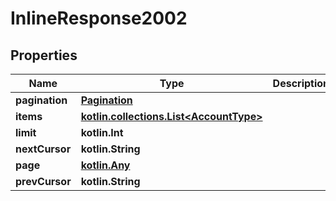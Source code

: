 
# InlineResponse2002

## Properties
| Name | Type | Description | Notes |
| ------------ | ------------- | ------------- | ------------- |
| **pagination** | [**Pagination**](Pagination.md) |  |  [optional] |
| **items** | [**kotlin.collections.List&lt;AccountType&gt;**](AccountType.md) |  |  [optional] |
| **limit** | **kotlin.Int** |  |  [optional] |
| **nextCursor** | **kotlin.String** |  |  [optional] |
| **page** | [**kotlin.Any**](.md) |  |  [optional] |
| **prevCursor** | **kotlin.String** |  |  [optional] |



